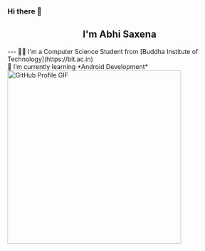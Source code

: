 ### Hi there 👋

<h2 align="center">I'm Abhi Saxena</h2>
---
🧑‍💻 I'm a Computer Science Student from [Buddha Institute of Technology](https://bit.ac.in)<br>
🌱 I’m currently learning *Android Development*

<img src="https://github.com/tusharsaxena01/tusharsaxena01/blob/37458fc69a3d570ba0967f8832ffedc37509b427/images/212741999-016fddbd-617a-4448-8042-0ecf907aea25.gif" alt="GitHub Profile GIF" height="390px">

<!--
**tusharsaxena01/tusharsaxena01** is a ✨ _special_ ✨ repository because its `README.md` (this file) appears on your GitHub profile.

Here are some ideas to get you started:

- 🔭 I’m currently working on ...
- 🌱 I’m currently learning ...
- 👯 I’m looking to collaborate on ...
- 🤔 I’m looking for help with ...
- 💬 Ask me about ...
- 📫 How to reach me: ...
- 😄 Pronouns: ...
- ⚡ Fun fact: ...
-->
